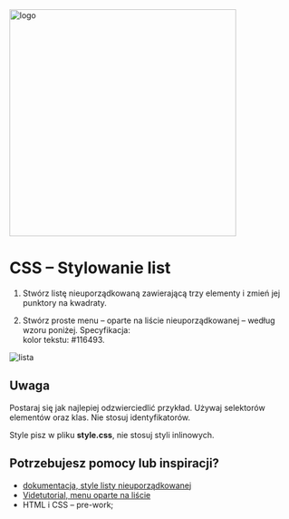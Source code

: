 <img alt="logo" src="http://coderslab.pl/svg/logo-coderslab.svg" width="400">

# CSS &ndash; Stylowanie list

1. Stwórz listę nieuporządkowaną zawierającą trzy elementy i zmień jej punktory na kwadraty.

2. Stwórz proste menu &ndash; oparte na liście nieuporządkowanej &ndash; według wzoru poniżej.
  Specyfikacja:   
  kolor tekstu: #116493.

![lista](images/lista.jpg)

## Uwaga
Postaraj się jak najlepiej odzwierciedlić przykład.
Używaj selektorów elementów oraz klas. Nie stosuj identyfikatorów.

Style pisz w pliku **style.css**, nie stosuj styli inlinowych.

## Potrzebujesz pomocy lub inspiracji?
* [dokumentacja, style listy nieuporządkowanej](https://developer.mozilla.org/pl/docs/Web/CSS/list-style-type)
* [Videtutorial, menu oparte na liście](https://www.youtube.com/watch?v=rDiiIhVuODQ)
* HTML i CSS &ndash; pre-work;
